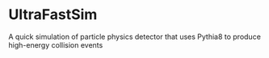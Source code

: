 UltraFastSim
============

A quick simulation of particle physics detector that uses Pythia8 to produce high-energy collision events

